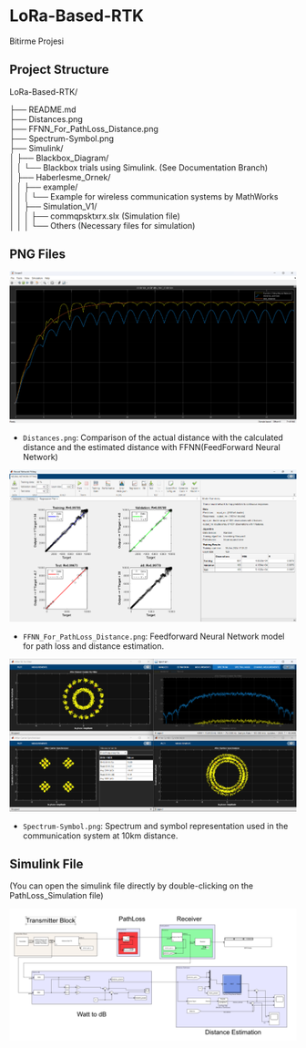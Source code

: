 # LoRa-Based-RTK
Bitirme Projesi
## Project Structure

LoRa-Based-RTK/

├── README.md  
├── Distances.png  
├── FFNN_For_PathLoss_Distance.png  
├── Spectrum-Symbol.png  
├── Simulink/  
│   ├── Blackbox_Diagram/  
│   │   └── Blackbox trials using Simulink. (See Documentation Branch)  
│   ├── Haberlesme_Ornek/  
│   │   ├── example/  
│   │   │   └── Example for wireless communication systems by MathWorks  
│   │   ├── Simulation_V1/  
│   │   │   ├── commqpsktxrx.slx (Simulation file)  
│   │   │   └── Others (Necessary files for simulation)  



## PNG Files

![Comprasion Of Distances](img/Distances.png)

- `Distances.png`: Comparison of the actual distance with the calculated distance and the estimated distance with FFNN(FeedForward Neural Network)

![Result of FFNN](img/FFNN_For_PathLoss_Distance.png)

- `FFNN_For_PathLoss_Distance.png`: Feedforward Neural Network model for path loss and distance estimation.

![Spectrum and Symbol Analyser](img/Spectrum-Symbol.png)

- `Spectrum-Symbol.png`: Spectrum and symbol representation used in the communication system at 10km distance.

## Simulink File

(You can open the simulink file directly by double-clicking on the PathLoss_Simulation file)

![Top Model of Simulink](img/Simulink.png)
